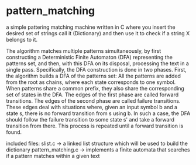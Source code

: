 # pattern_matching
a simple pattering matching machine written in C where you insert the desired set of strings call it (Dictionary) and then use it to check if a string X belongs to it.

The algorithm matches multiple patterns simultaneously, by first constructing a
Deterministic Finite Automaton (DFA) representing the patterns set, and then, with
this DFA on its disposal, processing the text in a single pass.
Specifically, the DFA construction is done in two phases. First, the algorithm builds a
DFA of the patterns set: All the patterns are added from the root as chains, where each
state corresponds to one symbol. When patterns share a common prefix, they also
share the corresponding set of states in the DFA.
The edges of the first phase are called forward transitions.
The edges of the second phase are called failure transitions. These edges deal with
situations where, given an input symbol b and a state s, there is no forward transition
from s using b. In such a case, the DFA should follow the failure transition to some
state s' and take a forward transition from there. This process is repeated until a
forward transition is found.

included files:
slist.c -> a linked list structure which will be used to build the dictionary
pattern_matching.c -> implements a finite automata that searches if a pattern matches within a given text
